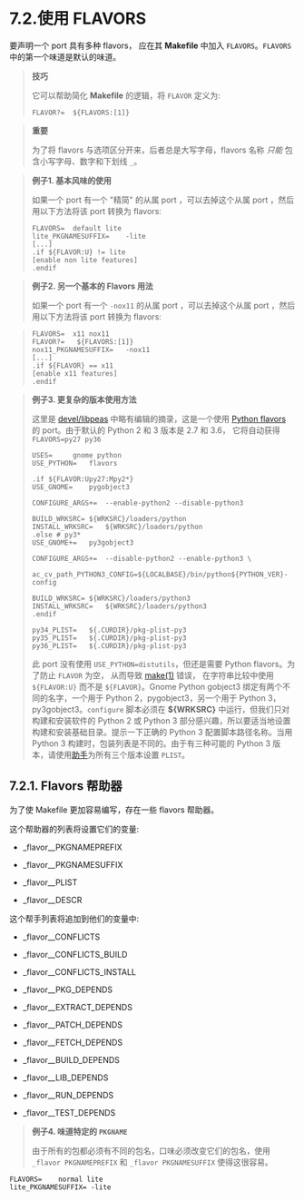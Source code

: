# 7.2.使用 FLAVORS

要声明一个 port 具有多种 flavors， 应在其 **Makefile** 中加入 `FLAVORS`。`FLAVORS` 中的第一个味道是默认的味道。

>**技巧**
>
> 它可以帮助简化 **Makefile** 的逻辑，将 `FLAVOR` 定义为:
>
> ```
> FLAVOR?=	${FLAVORS:[1]}
> ```

>**重要**
>
> 为了将 flavors 与选项区分开来，后者总是大写字母，flavors 名称 *只能* 包含小写字母、数字和下划线 `_`。

> **例子1. 基本风味的使用**
>
> 如果一个 port 有一个 "精简" 的从属 port ，可以去掉这个从属 port ，然后用以下方法将该 port 转换为 flavors:
>
> ```
> FLAVORS=	default lite
>lite_PKGNAMESUFFIX=	-lite
>[...]
>.if ${FLAVOR:U} != lite
>[enable non lite features]
>.endif
> ```

> **例子2. 另一个基本的 Flavors 用法**
>
> 如果一个 port 有一个 `-nox11` 的从属 port ，可以去掉这个从属 port ，然后用以下方法将该 port 转换为 flavors:

> ```
> FLAVORS=	x11 nox11
>FLAVOR?=	${FLAVORS:[1]}
>nox11_PKGNAMESUFFIX=	-nox11
>[...]
>.if ${FLAVOR} == x11
>[enable x11 features]
>.endif
> ```

> **例子3. 更复杂的版本使用方法**
>
> 这里是 [devel/libpeas](https://cgit.freebsd.org/ports/tree/devel/libpeas/pkg-descr) 中略有编辑的摘录，这是一个使用 [Python flavors](https://docs.freebsd.org/en/books/porters-handbook/flavors/#flavors-auto-python) 的 port。由于默认的 Python 2 和 3 版本是 2.7 和 3.6， 它将自动获得 `FLAVORS=py27 py36`
>
> ```
> USES=		gnome python
> USE_PYTHON=	flavors
>
> .if ${FLAVOR:Upy27:Mpy2*}
> USE_GNOME=	pygobject3
>
> CONFIGURE_ARGS+=	--enable-python2 --disable-python3
>
> BUILD_WRKSRC=	${WRKSRC}/loaders/python
> INSTALL_WRKSRC=	${WRKSRC}/loaders/python
> .else # py3*
> USE_GNOME+=	py3gobject3
>
> CONFIGURE_ARGS+=	--disable-python2 --enable-python3 \
> 			ac_cv_path_PYTHON3_CONFIG=${LOCALBASE}/bin/python${PYTHON_VER}-config
>
> BUILD_WRKSRC=	${WRKSRC}/loaders/python3
> INSTALL_WRKSRC=	${WRKSRC}/loaders/python3
> .endif
>
> py34_PLIST=	${.CURDIR}/pkg-plist-py3
> py35_PLIST=	${.CURDIR}/pkg-plist-py3
> py36_PLIST=	${.CURDIR}/pkg-plist-py3
> ```
>
> 此 port 没有使用 `USE_PYTHON=distutils`，但还是需要 Python flavors。为了防止 `FLAVOR` 为空， 从而导致 [make(1)](https://www.freebsd.org/cgi/man.cgi?query=make&sektion=1&format=html) 错误， 在字符串比较中使用 `${FLAVOR:U}` 而不是 `${FLAVOR}`。Gnome Python gobject3 绑定有两个不同的名字，一个用于 Python 2，pygobject3，另一个用于 Python 3，py3gobject3。`configure` 脚本必须在 **${WRKSRC}** 中运行，但我们只对构建和安装软件的 Python 2 或 Python 3 部分感兴趣，所以要适当地设置构建和安装基础目录。提示一下正确的 Python 3 配置脚本路径名称。当用 Python 3 构建时，包装列表是不同的。由于有三种可能的 Python 3 版本，请使用[助手](https://docs.freebsd.org/en/books/porters-handbook/flavors/#flavors-using-helpers)为所有三个版本设置 `PLIST`。

## 7.2.1. Flavors 帮助器

为了使 Makefile 更加容易编写，存在一些 flavors 帮助器。

这个帮助器的列表将设置它们的变量:

* _flavor__PKGNAMEPREFIX

* _flavor__PKGNAMESUFFIX

* _flavor__PLIST

* _flavor__DESCR

这个帮手列表将追加到他们的变量中:

* _flavor__CONFLICTS

* _flavor__CONFLICTS_BUILD

* _flavor__CONFLICTS_INSTALL

* _flavor__PKG_DEPENDS

* _flavor__EXTRACT_DEPENDS

* _flavor__PATCH_DEPENDS

* _flavor__FETCH_DEPENDS

* _flavor__BUILD_DEPENDS

* _flavor__LIB_DEPENDS

* _flavor__RUN_DEPENDS

* _flavor__TEST_DEPENDS

> **例子4. 味道特定的 `PKGNAME`**
>
> 由于所有的包都必须有不同的包名，口味必须改变它们的包名，使用 `_flavor PKGNAMEPREFIX` 和 `_flavor PKGNAMESUFFIX` 使得这很容易。

```
FLAVORS=	normal lite
lite_PKGNAMESUFFIX=	-lite
```
